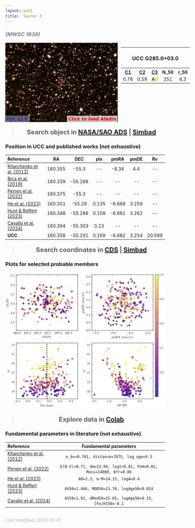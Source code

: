 ```yaml
---
layout: post
title:  Saurer 3
---
```

<h3><span style="color: #808080;"><i>(MWSC 1839)</i></span></h3><div style="display: flex; justify-content: space-between; width:720px;height:250px">
<div style="text-align: center;">
<!-- WEBP image -->
<img id="myImage" src="https://raw.githubusercontent.com/ucc23/Q4P/main/plots/saurer3_aladin.webp" alt="Clickable Image" style="width:355px;height:250px; cursor: pointer;">

<!-- Div to contain Aladin Lite viewer -->
<div id="aladin-lite-div" style="width:355px;height:250px;display:none;"></div>

<!-- Aladin Lite script (will be loaded after the image is clicked) -->
<script type="text/javascript">
// Function to load Aladin Lite after image click and hide the image
function loadAladinLiteAndHideImage() {
    // Dynamically load the Aladin Lite script
    let aladinScript = document.createElement('script');
    aladinScript.src = "https://aladin.cds.unistra.fr/AladinLite/api/v3/latest/aladin.js";
    aladinScript.charset = "utf-8";
    aladinScript.onload = function () {
        A.init.then(() => {
            let aladin = A.aladin('#aladin-lite-div', {survey:"P/DSS2/color", fov:0.21, target: "160.358 -55.291"});
            // Remove the image
            document.getElementById('myImage').remove();
            // Hide the image
            //document.getElementById('myImage').style.visibility = "hidden";
            // Show the Aladin Lite viewer
            document.getElementById('aladin-lite-div').style.display = 'block';
        });
     };
    document.head.appendChild(aladinScript);
}
// Event listener for image click
document.getElementById('myImage').addEventListener('click', loadAladinLiteAndHideImage);
</script>
</div>
<!-- Left block -->

<table style="text-align: center; width:355px;height:250px;">
  <!-- Row 1 (title) -->
  <tr>
    <td colspan="5"><h3>UCC G285.0+03.0</h3></td>
  </tr>
  <!-- Row 2 -->
  <tr>
    <th><a href="https://ucc.ar/faq#what-are-the-c1-c2-and-c3-parameters" title="Photometric class">C1</a></th>
    <th><a href="https://ucc.ar/faq#what-are-the-c1-c2-and-c3-parameters" title="Density class">C2</a></th>
    <th><a href="https://ucc.ar/faq#what-are-the-c1-c2-and-c3-parameters" title="Combined class">C3</a></th>
    <th><div title="Stars with membership probability >50%">N_50</div></th>
    <th><div title="Radius that contains half the members [arcmin]">r_50</div></th>
  </tr>
  <!-- Row 3 -->
  <tr>
    <td>0.76</td>
    <td>0.59</td>
    <td><span style="color: green; font-weight: bold;">A</span><span style="color: #FFC300; font-weight: bold;">B</span></td>
    <td>251</td>
    <td>6.3</td>
  </tr>
</table>
</div>

> <p style="text-align:center; font-weight: bold; font-size:20px">Search object in <a href="https://ui.adsabs.harvard.edu/search/q=%20collection%3Aastronomy%20body%3A%22Saurer%203%22&sort=date%20desc%2C%20bibcode%20desc&p_=0" target="_blank">NASA/SAO ADS</a> | <a href="https://simbad.cds.unistra.fr/simbad/sim-id-refs?Ident=saurer3" target="_blank">Simbad</a></p>


### Position in UCC and published works (not exhaustive)

| Reference    | RA    | DEC   | plx  | pmRA  | pmDE   |  Rv  |
| :---         | :---: | :---: | :---: | :---: | :---: | :---: |
|[Kharchenko et al. (2012)](https://ui.adsabs.harvard.edu/abs/2012A%26A...543A.156K) | 160.355 | -55.3 | -- | -8.34 | 4.4 | -- |
|[Bica et al. (2019)](https://ui.adsabs.harvard.edu/abs/2019AJ....157...12B/abstract) | 160.339 | -55.288 | -- | -- | -- | -- |
|[Perren et al. (2022)](https://ui.adsabs.harvard.edu/abs/2022A%26A...663A.131P/abstract) | 160.375 | -55.3 | -- | -- | -- | -- |
|[He et al. (2023)](https://ui.adsabs.harvard.edu/abs/2023ApJS..267...34H/abstract) | 160.351 | -55.29 | 0.135 | -6.668 | 3.259 | -- |
|[Hunt & Reffert (2023)](https://ui.adsabs.harvard.edu/abs/2023A%26A...673A.114H/abstract) | 160.348 | -55.288 | 0.108 | -6.681 | 3.262 | -- |
|[Cavallo et al. (2024)](https://ui.adsabs.harvard.edu/abs/2024AJ....167...12C/abstract) | 160.394 | -55.303 | 0.13 | -- | -- | -- |
| **UCC** |160.358 | -55.291 | 0.169 | -6.682 | 3.254 | 20.599 |

> <p style="text-align:center; font-weight: bold; font-size:20px">Search coordinates in <a href="https://cdsportal.u-strasbg.fr/?target=160.358,-55.291" target="_blank">CDS</a> | <a href="https://simbad.cds.unistra.fr/mobile/object_list.html?coord=160.358%20-55.291&output=json&radius=5&userEntry=saurer3" target="_blank">Simbad</a></p>

### Plots for selected probable members

![CLUSTER](https://raw.githubusercontent.com/ucc23/Q4P/main/plots/saurer3.webp)


> <p style="text-align:center; font-weight: bold; font-size:20px">Explore data in <a href="https://colab.research.google.com/github/UCC23/Q4P/blob/master/notebooks/saurer3.ipynb" target="_blank">Colab</a></p>


### Fundamental parameters in literature (not exhaustive)

| Reference |  Fundamental parameters |
| :---         |     :---:      |
| [Kharchenko et al. (2012)](https://ui.adsabs.harvard.edu/abs/2012A%26A...543A.156K) | `e_bv=0.781, distance=7075, log_age=9.3` |
| [Perren et al. (2022)](https://ui.adsabs.harvard.edu/abs/2022A%26A...663A.131P/abstract) | `E(B-V)=0.71, dm=13.94, logt=9.81, FeH=0.02, Mass=14000, bfr=0.86` |
| [He et al. (2023)](https://ui.adsabs.harvard.edu/abs/2023ApJS..267...34H/abstract) | `A0=2.3, m-M=14.15, logA=9.4` |
| [Hunt & Reffert (2023)](https://ui.adsabs.harvard.edu/abs/2023A%26A...673A.114H/abstract) | `AV50=2.466, MOD50=13.76, logAge50=9.014` |
| [Cavallo et al. (2024)](https://ui.adsabs.harvard.edu/abs/2024AJ....167...12C/abstract) | `AV50=1.91, dMod50=15.05, logAge50=9.33, [Fe/H]50=-0.1` |

<br>
<font color="b3b1b1"><i>Last modified: 2024-10-31</i></font>
